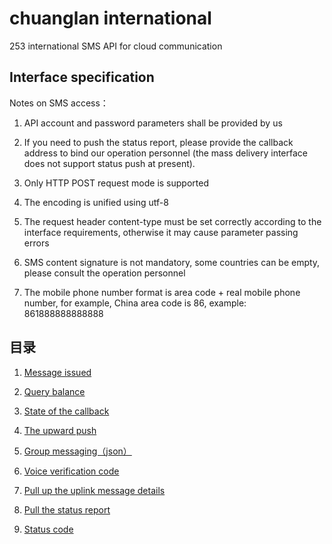 # chuanglan international



253 international SMS API for cloud communication



## Interface specification



Notes on SMS access：

1. API account and password parameters shall be provided by us

2. If you need to push the status report, please provide the callback address to bind our operation personnel (the mass delivery interface does not support status push at present).

3. Only HTTP POST request mode is supported

4. The encoding is unified using utf-8

5. The request header content-type must be set correctly according to the interface requirements, otherwise it may cause parameter passing errors

6. SMS content signature is not mandatory, some countries can be empty, please consult the operation personnel

7. The mobile phone number format is area code + real mobile phone number, for example, China area code is 86, example: 861888888888888



## 目录



 1. [Message issued](docs/englishmessageIssued.md)

 1. [Query balance](docs/englishqueryBalance.md )

 1. [State of the callback](docs/englishcallBack.md)

 1. [The upward push](docs/englishupwardPush.md)

 1. [Group messaging（json）](docs/englishgroupMessaging.md)

 1. [Voice verification code](docs/englishvoiceVerificationCode.md)

 1. [Pull up the uplink message details](docs/englishpullDetail.md)

 1. [Pull the status report](docs/englishpullCallback.md)

 1. [Status code](docs/englishstatusCode.md)
